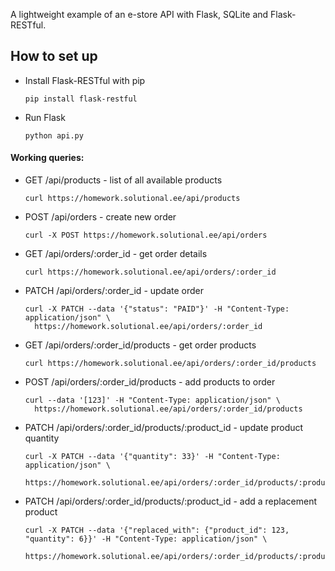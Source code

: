 A lightweight example of an e-store API with Flask, SQLite and Flask-RESTful.

## How to set up ##

- Install Flask-RESTful with pip
    ```
    pip install flask-restful
    ```

- Run Flask 
    ```
    python api.py
    ```


#### Working queries: ####

* GET /api/products - list of all available products
    ```
    curl https://homework.solutional.ee/api/products
    ```

* POST /api/orders - create new order
    ```
    curl -X POST https://homework.solutional.ee/api/orders
    ```

* GET /api/orders/:order_id - get order details
    ```
    curl https://homework.solutional.ee/api/orders/:order_id
    ```

* PATCH /api/orders/:order_id - update order
    ```
    curl -X PATCH --data '{"status": "PAID"}' -H "Content-Type: application/json" \
      https://homework.solutional.ee/api/orders/:order_id
    ```

* GET /api/orders/:order_id/products - get order products
    ```
    curl https://homework.solutional.ee/api/orders/:order_id/products
    ```

* POST /api/orders/:order_id/products - add products to order
    ```
    curl --data '[123]' -H "Content-Type: application/json" \
      https://homework.solutional.ee/api/orders/:order_id/products
    ```

* PATCH /api/orders/:order_id/products/:product_id - update product quantity
    ```
    curl -X PATCH --data '{"quantity": 33}' -H "Content-Type: application/json" \
      https://homework.solutional.ee/api/orders/:order_id/products/:product_id
    ```

* PATCH /api/orders/:order_id/products/:product_id - add a replacement product
    ```
    curl -X PATCH --data '{"replaced_with": {"product_id": 123, "quantity": 6}}' -H "Content-Type: application/json" \
      https://homework.solutional.ee/api/orders/:order_id/products/:product_id
    ```
